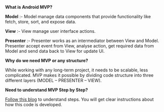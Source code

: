 **What is Android MVP?**

**Model** :- Model manage data components that provide functionality like fetch, store, sort, and expose data.

**View** :- View manage user interface actions.

**Presenter** :- Presenter works as an intermediator between View and Model. Presenter accept event from View, analyse action, get required data from Model and send data back to View for update UI.

**Why do we need MVP or any structure?**

While working with any long-term project, it needs to be scalable, less complicated. MVP makes it possible by dividing code structure into three different layers (MODEL – PRESENTER – VIEW).

**Need to understand MVP Step by Step?**

[Follow this blog](https://www.logisticinfotech.com/blog/android-mvp-for-beginners) to understand steps. You will get clear instructions about how this code is developed. 

